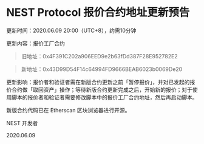 # NEST Protocol 报价合约地址更新预告

更新时间：2020.06.09 20:00（UTC+8），约需10分钟

更新内容：报价工厂合约

> 旧地址：0x4F391C202a906EED9e2b63fDd387F28E952782E2

> 新地址：0x43D99D54F14c64994FD9666BEAB6023b0069De20

更新影响：报价者和验证者需在新版合约更新之前「暂停报价」，并对已发起的报价合约做「取回资产」操作；等待新版合约更新完成之后，开始新的报价；对于使用脚本的报价者和验证者需要修改脚本中的报价工厂合约地址，然后再启动脚本。

新版合约代码已在 Etherscan 区块浏览器进行开源。

NEST 开发者

2020.06.09
